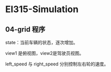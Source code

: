 # EI315-Simulation

## 04-grid 程序

state：当前车辆的状态，逐次增加。

view1 是俯视图，view2是驾驶员视图。

left_speed 与 right_speed 分别控制左右轮的速度。

